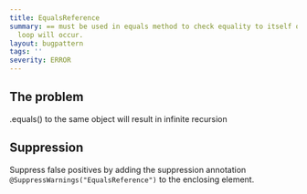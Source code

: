 ```yaml
---
title: EqualsReference
summary: == must be used in equals method to check equality to itself or an infinite
  loop will occur.
layout: bugpattern
tags: ''
severity: ERROR
---
```


<!--
*** AUTO-GENERATED, DO NOT MODIFY ***
To make changes, edit the @BugPattern annotation or the explanation in docs/bugpattern.
-->


## The problem
.equals() to the same object will result in infinite recursion

## Suppression
Suppress false positives by adding the suppression annotation `@SuppressWarnings("EqualsReference")` to the enclosing element.
